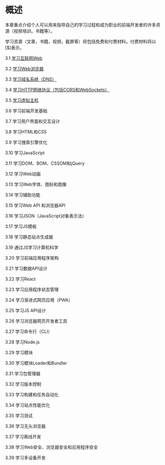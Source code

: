# 概述

本章重点介绍个人可以用来指导自己的学习过程和成为职业的前端开发者的许多资源（视频培训，书籍等）。

学习资源（文章，书籍，视频，截屏等）将包括免费和付费材料。付费材料将以[$]表示。

3.1 [学习互联网Web](/chapter3/chapter3.1.html)

3.2 [学习Web浏览器](/chapter3/chapter3.2.html)

3.3 [学习域名系统（DNS）](/chapter3/chapter3.3.html)

3.4 [学习HTTP网络协议（包括CORS和WebSockets）](/chapter3/chapter3.4.html)

3.5 [学习虚拟主机](/chapter3/chapter3.5.html)

3.6 学习前端开发基础

3.7 学习用户界面和交互设计

3.8 学习HTML和CSS

3.9 学习搜索引擎优化

3.10 学习JavaScript

3.11 学习DOM、BOM、CSSOM和jQuery

3.12 学习Web动画

3.13 学习Web字体、图标和图像

3.14 学习辅助功能

3.15 学习Web API 和浏览器API

3.16 学习JSON（JavaScript对象表示法）

3.17 学习JS模板

3.18 学习静态站点生成器

3.19 通过JS学习计算机科学

3.20 学习前端应用程序架构

3.21 学习数据API设计

3.22 学习React

3.23 学习应用程序状态管理

3.24 学习渐进式网页应用（PWA）

3.25 学习JS API设计

3.26 学习浏览器网页开发者工具

3.27 学习命令行（CLI）

3.28 学习Node.js

3.29 学习模块

3.30 学习模块Loader和Bundler

3.31 学习包管理器

3.32 学习版本控制

3.33 学习构建和任务自动化

3.34 学习站点性能优化

3.35 学习测试

3.36 学习无头浏览器

3.37 学习离线开发

3.38 学习Web安全、浏览器安全和应用程序安全

3.39 学习多设备开发